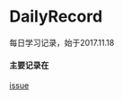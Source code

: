 # DailyRecord
每日学习记录，始于2017.11.18  
#### 主要记录在
[issue](https://github.com/chenshuhong/DailyRecord/issues)
